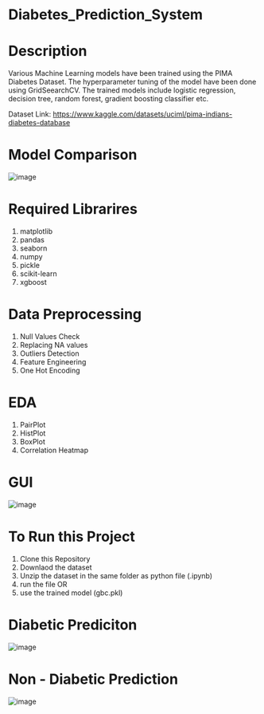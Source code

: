 # Diabetes_Prediction_System

# Description
 Various Machine Learning models have been trained using the PIMA Diabetes Dataset. The hyperparameter tuning of the model have been done using GridSeearchCV. The trained models include logistic regression, decision tree, random forest, gradient boosting classifier etc.

Dataset Link: https://www.kaggle.com/datasets/uciml/pima-indians-diabetes-database

# Model Comparison
![image](https://github.com/mayankyadav06/Diabetes_Prediction_System/assets/140626220/1e29ee05-f8ed-4700-870a-d4a42da2886f)


# Required Librarires
  1. matplotlib
  2. pandas
  3. seaborn
  4. numpy
  5. pickle
  6. scikit-learn
  7. xgboost
  
# Data Preprocessing
  1. Null Values Check
  2. Replacing NA values
  3. Outliers Detection
  4. Feature Engineering
  5. One Hot Encoding
     
# EDA
  1. PairPlot
  2. HistPlot
  3. BoxPlot
  4. Correlation Heatmap

# GUI
![image](https://github.com/mayankyadav06/Diabetes_Prediction_System/assets/140626220/12574ff5-36bc-4e13-91b8-0cf0d100b1c6)


# To Run this Project
  1. Clone this Repository
  2. Downlaod the dataset
  3. Unzip the dataset in the same folder as python file (.ipynb)
  4. run the file OR
  5. use the trained model (gbc.pkl)
 


# Diabetic Prediciton
![image](https://github.com/mayankyadav06/Diabetes_Prediction_System/assets/140626220/2b769246-7f37-4e66-a857-9fb70224e0e2)


# Non - Diabetic Prediction
![image](https://github.com/mayankyadav06/Diabetes_Prediction_System/assets/140626220/c1b9dfae-4d1a-4460-9637-b169b6aa4b20)

